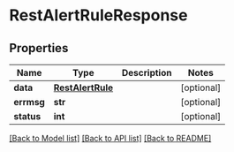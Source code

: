 # RestAlertRuleResponse

## Properties
Name | Type | Description | Notes
------------ | ------------- | ------------- | -------------
**data** | [**RestAlertRule**](RestAlertRule.md) |  | [optional] 
**errmsg** | **str** |  | [optional] 
**status** | **int** |  | [optional] 

[[Back to Model list]](../README.md#documentation-for-models) [[Back to API list]](../README.md#documentation-for-api-endpoints) [[Back to README]](../README.md)


